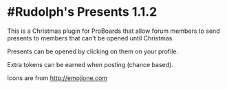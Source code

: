 #Rudolph's Presents 1.1.2
=========================

This is a Christmas plugin for ProBoards that allow forum members to send presents to members that can't be opened until Christmas.

Presents can be opened by clicking on them on your profile.

Extra tokens can be earned when posting (chance based).

Icons are from http://emojione.com
